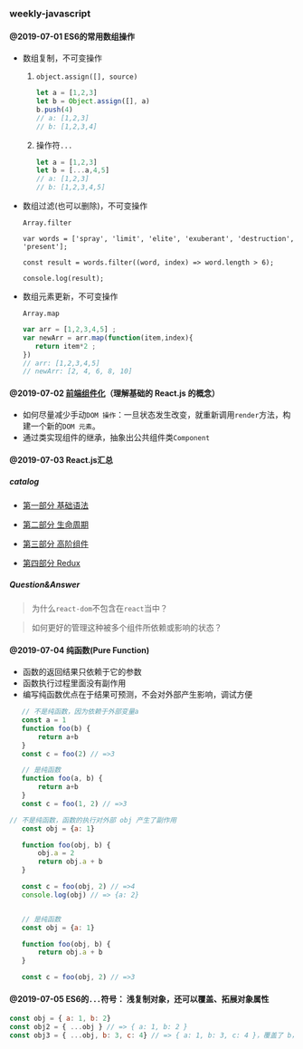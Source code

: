 ### weekly-javascript

#### @2019-07-01  ES6的常用数组操作

   * 数组复制，不可变操作

      1. `object.assign([], source)`

         ```js
         let a = [1,2,3]
         let b = Object.assign([], a)
         b.push(4)
         // a: [1,2,3]
         // b: [1,2,3,4]
         ```

         

      2. 操作符`...`

         ```js
         let a = [1,2,3]
         let b = [...a,4,5]
         // a: [1,2,3]
         // b: [1,2,3,4,5]
         ```



   * 数组过滤(也可以删除)，不可变操作

      `Array.filter`

      ```
      var words = ['spray', 'limit', 'elite', 'exuberant', 'destruction', 'present'];

      const result = words.filter((word, index) => word.length > 6);

      console.log(result);
      ```



   * 数组元素更新，不可变操作

      `Array.map`

      ```js
      var arr = [1,2,3,4,5] ;
      var newArr = arr.map(function(item,index){
         return item*2 ;
      }) 
      // arr: [1,2,3,4,5]
      // newArr: [2, 4, 6, 8, 10]
      ```



#### @2019-07-02  [前端组件化](https://github.com/KayanChan/weekly-javascript/blob/master/frontend-componentization/README.md)（理解基础的 React.js 的概念）

   * 如何尽量减少手动`DOM 操作`：一旦状态发生改变，就重新调用`render`方法，构建一个新的`DOM 元素`。
   * 通过类实现组件的继承，抽象出公共组件类`Component`



#### @2019-07-03 React.js汇总

##### catalog

   - [第一部分 基础语法](https://github.com/KayanChan/weekly-javascript/blob/master/reactjs-summary/basic-grammer.md)

   - [第二部分 生命周期](https://github.com/KayanChan/weekly-javascript/blob/master/reactjs-summary/life-cycle.md)

   - [第三部分 高阶组件](https://github.com/KayanChan/weekly-javascript/blob/master/reactjs-summary/high-order-component.md)
   
   - [第四部分 Redux](https://github.com/KayanChan/weekly-javascript/blob/master/reactjs-summary/Redux.md)

##### Question&Answer

   > 为什么`react-dom`不包含在`react`当中？

   > 如何更好的管理这种被多个组件所依赖或影响的状态？

#### @2019-07-04 纯函数(Pure Function)

   * 函数的返回结果只依赖于它的参数
   * 函数执行过程里面没有副作用
   * 编写纯函数优点在于结果可预测，不会对外部产生影响，调试方便

   ```javascript
      // 不是纯函数，因为依赖于外部变量a
      const a = 1
      function foo(b) {
          return a+b
      }
      const c = foo(2) // =>3

      // 是纯函数
      function foo(a, b) {
          return a+b
      }
      const c = foo(1, 2) // =>3
   ```

   ```javascript
   // 不是纯函数，函数的执行对外部 obj 产生了副作用
      const obj = {a: 1}

      function foo(obj, b) {
          obj.a = 2
          return obj.a + b
      }

      const c = foo(obj, 2) // =>4
      console.log(obj) // => {a: 2}


      // 是纯函数
      const obj = {a: 1}

      function foo(obj, b) {
          return obj.a + b
      }

      const c = foo(obj, 2) // =>3
   ```

#### @2019-07-05 ES6的`...`符号： 浅复制对象，还可以覆盖、拓展对象属性
   ```javascript
   const obj = { a: 1, b: 2}
   const obj2 = { ...obj } // => { a: 1, b: 2 }
   const obj3 = { ...obj, b: 3, c: 4} // => { a: 1, b: 3, c: 4 }，覆盖了 b，新增了 c
   ```
